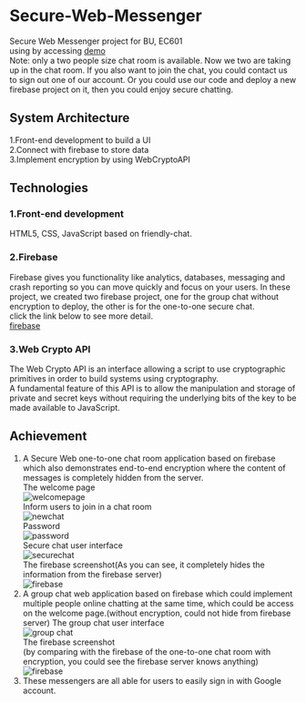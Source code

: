 # Secure-Web-Messenger
Secure Web Messenger project for BU, EC601<br>
using by accessing [demo](https://funforme-d8b9c.firebaseapp.com/)<br>
Note: only a two people size chat room is available. Now we two are taking up in the chat room. If you also want to join the chat, you could contact us to sign out one of our account. Or you could use our code and deploy a new firebase project on it, then you could enjoy secure chatting.
## System Architecture
1.Front-end development to build a UI<br>
2.Connect with firebase to store data<br>
3.Implement encryption by using WebCryptoAPI<br>
## Technologies
### 1.Front-end development
HTML5, CSS, JavaScript based on friendly-chat.
### 2.Firebase
Firebase gives you functionality like analytics, databases, messaging and crash reporting so you can move quickly and focus on your users.
In these project, we created two firebase project, one for the group chat without encryption to deploy, the other is for the one-to-one secure chat.<br>
click the link below to see more detail.<br>
[firebase](https://firebase.google.com/)
### 3.Web Crypto API
The Web Crypto API is an interface allowing a script to use cryptographic primitives in order to build systems using cryptography.<br> 
A fundamental feature of this API is to allow the manipulation and storage of private and secret keys without requiring the underlying bits of the key to be made available to JavaScript.<br>
## Achievement
1. A Secure Web one-to-one chat room application based on firebase which also demonstrates end-to-end encryption where the content of messages is completely hidden from the server.<br>
The welcome page<br>
![welcomepage](https://github.com/joshem/Secure-Web-Messenger/blob/master/screenshot/welcomepage.png)<br>
Inform users to join in a chat room<br>
![newchat](https://github.com/joshem/Secure-Web-Messenger/blob/master/screenshot/newchat.png)<br>
Password<br>
![password](https://github.com/joshem/Secure-Web-Messenger/blob/master/screenshot/password.png)<br>
Secure chat user interface<br>
![securechat](https://github.com/joshem/Secure-Web-Messenger/blob/master/screenshot/securechat.png)<br>
The firebase screenshot(As you can see, it completely hides the information from the firebase server)<br>
![firebase](https://github.com/joshem/Secure-Web-Messenger/blob/master/screenshot/securechatfirebase.png)<br>  
2. A group chat web application based on firebase which could implement multiple people online chatting at the same time, which could be access on the welcome page.(without encryption, could not hide from firebase server)
The group chat user interface<br>
![group chat](https://github.com/joshem/Secure-Web-Messenger/blob/master/screenshot/groupchat.png)<br>
The firebase screenshot<br>(by comparing with the firebase of the one-to-one chat room with encryption, you could see the firebase server knows anything)
![firebase](https://github.com/joshem/Secure-Web-Messenger/blob/master/screenshot/groupchatfirebase.png)<br>
3. These messengers are all able for users to easily sign in with Google account.

